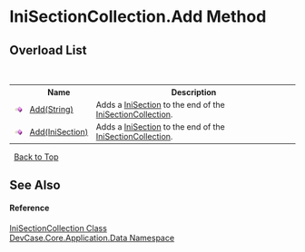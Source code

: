 # IniSectionCollection.Add Method 
 


## Overload List
&nbsp;<table><tr><th></th><th>Name</th><th>Description</th></tr><tr><td>![Public method](media/pubmethod.gif "Public method")</td><td><a href="M_DevCase_Core_Application_Data_IniSectionCollection_Add_1">Add(String)</a></td><td>
Adds a <a href="T_DevCase_Core_Application_Data_IniSection">IniSection</a> to the end of the <a href="T_DevCase_Core_Application_Data_IniSectionCollection">IniSectionCollection</a>.</td></tr><tr><td>![Public method](media/pubmethod.gif "Public method")</td><td><a href="M_DevCase_Core_Application_Data_IniSectionCollection_Add">Add(IniSection)</a></td><td>
Adds a <a href="T_DevCase_Core_Application_Data_IniSection">IniSection</a> to the end of the <a href="T_DevCase_Core_Application_Data_IniSectionCollection">IniSectionCollection</a>.</td></tr></table>&nbsp;
<a href="#inisectioncollection.add-method">Back to Top</a>

## See Also


#### Reference
<a href="T_DevCase_Core_Application_Data_IniSectionCollection">IniSectionCollection Class</a><br /><a href="N_DevCase_Core_Application_Data">DevCase.Core.Application.Data Namespace</a><br />